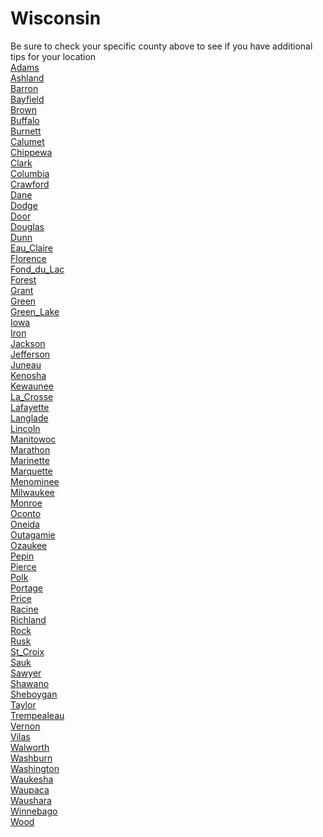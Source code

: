 # Wisconsin
Be sure to check your specific county above to see if you have additional tips for your location\
[Adams](Adams.md)\
[Ashland](Ashland.md)\
[Barron](Barron.md)\
[Bayfield](Bayfield.md)\
[Brown](Brown.md)\
[Buffalo](Buffalo.md)\
[Burnett](Burnett.md)\
[Calumet](Calumet.md)\
[Chippewa](Chippewa.md)\
[Clark](Clark.md)\
[Columbia](Columbia.md)\
[Crawford](Crawford.md)\
[Dane](Dane.md)\
[Dodge](Dodge.md)\
[Door](Door.md)\
[Douglas](Douglas.md)\
[Dunn](Dunn.md)\
[Eau_Claire](Eau_Claire.md)\
[Florence](Florence.md)\
[Fond_du_Lac](Fond_du_Lac.md)\
[Forest](Forest.md)\
[Grant](Grant.md)\
[Green](Green.md)\
[Green_Lake](Green_Lake.md)\
[Iowa](Iowa.md)\
[Iron](Iron.md)\
[Jackson](Jackson.md)\
[Jefferson](Jefferson.md)\
[Juneau](Juneau.md)\
[Kenosha](Kenosha.md)\
[Kewaunee](Kewaunee.md)\
[La_Crosse](La_Crosse.md)\
[Lafayette](Lafayette.md)\
[Langlade](Langlade.md)\
[Lincoln](Lincoln.md)\
[Manitowoc](Manitowoc.md)\
[Marathon](Marathon.md)\
[Marinette](Marinette.md)\
[Marquette](Marquette.md)\
[Menominee](Menominee.md)\
[Milwaukee](Milwaukee.md)\
[Monroe](Monroe.md)\
[Oconto](Oconto.md)\
[Oneida](Oneida.md)\
[Outagamie](Outagamie.md)\
[Ozaukee](Ozaukee.md)\
[Pepin](Pepin.md)\
[Pierce](Pierce.md)\
[Polk](Polk.md)\
[Portage](Portage.md)\
[Price](Price.md)\
[Racine](Racine.md)\
[Richland](Richland.md)\
[Rock](Rock.md)\
[Rusk](Rusk.md)\
[St_Croix](St_Croix.md)\
[Sauk](Sauk.md)\
[Sawyer](Sawyer.md)\
[Shawano](Shawano.md)\
[Sheboygan](Sheboygan.md)\
[Taylor](Taylor.md)\
[Trempealeau](Trempealeau.md)\
[Vernon](Vernon.md)\
[Vilas](Vilas.md)\
[Walworth](Walworth.md)\
[Washburn](Washburn.md)\
[Washington](Washington.md)\
[Waukesha](Waukesha.md)\
[Waupaca](Waupaca.md)\
[Waushara](Waushara.md)\
[Winnebago](Winnebago.md)\
[Wood](Wood.md)